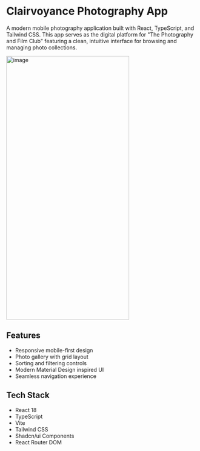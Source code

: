 # Clairvoyance Photography App

A modern mobile photography application built with React, TypeScript, and Tailwind CSS. This app serves as the digital platform for "The Photography and Film Club" featuring a clean, intuitive interface for browsing and managing photo collections.

<img width="324" height="693" alt="image" src="https://github.com/user-attachments/assets/a5786b04-e601-4b6d-87c4-985fc65327db" />

## Features

- Responsive mobile-first design
- Photo gallery with grid layout
- Sorting and filtering controls
- Modern Material Design inspired UI
- Seamless navigation experience

## Tech Stack

- React 18
- TypeScript
- Vite
- Tailwind CSS
- Shadcn/ui Components
- React Router DOM
